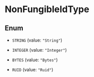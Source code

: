 

# NonFungibleIdType

## Enum


* `STRING` (value: `"String"`)

* `INTEGER` (value: `"Integer"`)

* `BYTES` (value: `"Bytes"`)

* `RUID` (value: `"Ruid"`)



